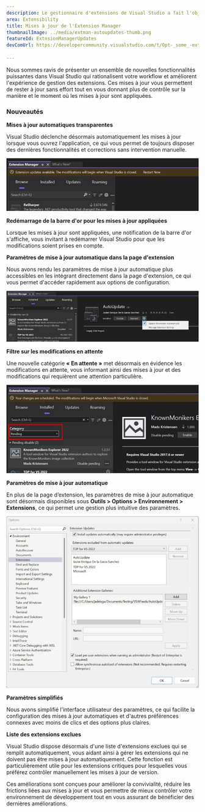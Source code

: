 ```yaml
---
description: Le gestionnaire d'extensions de Visual Studio a fait l'objet de plusieurs améliorations qui faciliteront la gestion de vos extensions.
area: Extensibility
title: Mises à jour de l'Extension Manager
thumbnailImage: ../media/extman-autoupdates-thumb.png
featureId: ExtnsionManagerUpdates
devComUrl: https://developercommunity.visualstudio.com/t/Opt-_some_-extensions-in-to-auto-update/1236000

---
```



Nous sommes ravis de présenter un ensemble de nouvelles fonctionnalités puissantes dans Visual Studio qui rationalisent votre workflow et améliorent l'expérience de gestion des extensions. Ces mises à jour vous permettent de rester à jour sans effort tout en vous donnant plus de contrôle sur la manière et le moment où les mises à jour sont appliquées.

### Nouveautés

**Mises à jour automatiques transparentes**

Visual Studio déclenche désormais automatiquement les mises à jour lorsque vous ouvrez l'application, ce qui vous permet de toujours disposer des dernières fonctionnalités et corrections sans intervention manuelle.

![Mises à jour automatiques Extman](../media/extman-autoupdates.png)

**Redémarrage de la barre d'or pour les mises à jour appliquées**

Lorsque les mises à jour sont appliquées, une notification de la barre d'or s'affiche, vous invitant à redémarrer Visual Studio pour que les modifications soient prises en compte.

**Paramètres de mise à jour automatique dans la page d'extension**

Nous avons rendu les paramètres de mise à jour automatique plus accessibles en les intégrant directement dans la page d'extension, ce qui vous permet d'accéder rapidement aux options de configuration.

![Paramètres de mise à jour de l'extension](../media/extman-updatesettings.png)

**Filtre sur les modifications en attente**

Une nouvelle catégorie **« En attente »** met désormais en évidence les modifications en attente, vous informant ainsi des mises à jour et des modifications qui requièrent une attention particulière.

![Extman En attente](../media/extman-pending.png)

**Paramètres de mise à jour automatique**

En plus de la page d’extension, les paramètres de mise à jour automatique sont désormais disponibles sous **Outils > Options > Environnement > Extensions**, ce qui permet une gestion plus intuitive des paramètres.

![Options Extman](../media/extman-options.png)

**Paramètres simplifiés**

Nous avons simplifié l'interface utilisateur des paramètres, ce qui facilite la configuration des mises à jour automatiques et d'autres préférences connexes avec moins de clics et des options plus claires.

**Liste des extensions exclues**

Visual Studio dispose désormais d'une liste d'extensions exclues qui se remplit automatiquement, vous aidant ainsi à gérer les extensions qui ne doivent pas être mises à jour automatiquement. Cette fonction est particulièrement utile pour les extensions critiques pour lesquelles vous préférez contrôler manuellement les mises à jour de version.

Ces améliorations sont conçues pour améliorer la convivialité, réduire les frictions liées aux mises à jour et vous permettre de mieux contrôler votre environnement de développement tout en vous assurant de bénéficier des dernières améliorations.

